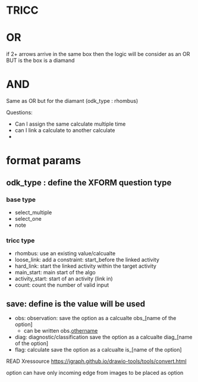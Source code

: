 # TRICC

# OR

if 2+ arrows arrive in the same box then the logic will be consider as an OR BUT is the box is a diamand

# AND

Same as OR but for the diamant (odk_type : rhombus)

Questions:
- Can I assign the same calculate multiple time
- can I link a calculate to another calculate
- 


# format params
## odk_type : define the XFORM question type
### base type
- select_multiple
- select_one
- note

### tricc type
- rhombus: use an existing value/calcualte
- loose_link: add a constraint: start_before the linked activity
- hard_link: start the linked activity within the target activity
- main_start: main start of the algo
- activity_start: start of an activity (link in)
- count: count the number of valid input

## save: define is the value will be used 
- obs: observation: save the option as a calcualte obs_[name of the option]
  - can be written obs.[othername](snomeCode)
- diag: diagnostic/classification save the option as a calcualte diag_[name of the option]
- flag: calculate save the option as a calcualte is_[name of the option]

READ Xressource
https://jgraph.github.io/drawio-tools/tools/convert.html


option can have only incoming edge from images to be placed as option
